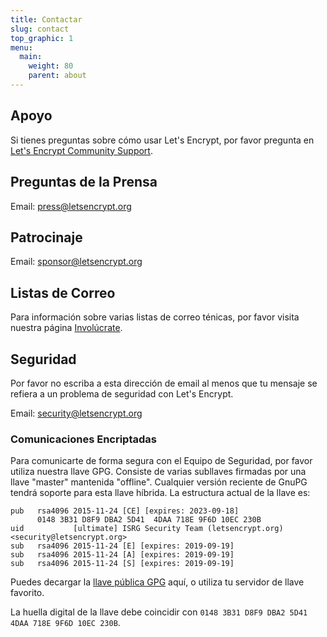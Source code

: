 ```yaml
---
title: Contactar
slug: contact
top_graphic: 1
menu:
  main:
    weight: 80
    parent: about
---
```


## Apoyo

Si tienes preguntas sobre c&oacute;mo usar Let's Encrypt, por favor pregunta en [Let's Encrypt Community Support](https://community.letsencrypt.org/).

## Preguntas de la Prensa

Email: [press@letsencrypt.org](mailto:press@letsencrypt.org)

## Patrocinaje

Email: [sponsor@letsencrypt.org](mailto:sponsor@letsencrypt.org)

## Listas de Correo

Para informaci&oacute;n sobre varias listas de correo t&eacute;nicas, por favor visita nuestra p&aacute;gina [Invol&uacute;crate](/es/getinvolved/).

## Seguridad

Por favor no escriba a esta direcci&oacute;n de email al menos que tu mensaje se refiera a un problema de seguridad con Let's Encrypt.

Email: [security@letsencrypt.org](mailto:security@letsencrypt.org)

### Comunicaciones Encriptadas

Para comunicarte de forma segura con el Equipo de Seguridad, por favor utiliza nuestra llave GPG. Consiste de varias subllaves firmadas por una llave "master" mantenida "offline". Cualquier versi&oacute;n reciente de GnuPG tendr&aacute; soporte para esta llave h&iacute;brida. La estructura actual de la llave es:

```
pub   rsa4096 2015-11-24 [CE] [expires: 2023-09-18]
      0148 3B31 D8F9 DBA2 5D41  4DAA 718E 9F6D 10EC 230B
uid           [ultimate] ISRG Security Team (letsencrypt.org) <security@letsencrypt.org>
sub   rsa4096 2015-11-24 [E] [expires: 2019-09-19]
sub   rsa4096 2015-11-24 [A] [expires: 2019-09-19]
sub   rsa4096 2015-11-24 [S] [expires: 2019-09-19]
```

Puedes decargar la [llave p&uacute;blica GPG](/security_letsencrypt.org-publickey.asc) aqu&iacute;, o utiliza tu servidor de llave favorito.

La huella digital de la llave debe coincidir con `0148 3B31 D8F9 DBA2 5D41  4DAA 718E 9F6D 10EC 230B`.
